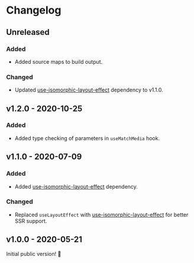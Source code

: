# Changelog

## Unreleased

### Added

- Added source maps to build output.

### Changed

- Updated [use-isomorphic-layout-effect](https://www.npmjs.com/package/use-isomorphic-layout-effect) dependency to v1.1.0.

## v1.2.0 - 2020-10-25

### Added

- Added type checking of parameters in `useMatchMedia` hook.

## v1.1.0 - 2020-07-09

### Added

- Added [use-isomorphic-layout-effect](https://www.npmjs.com/package/use-isomorphic-layout-effect) dependency.

### Changed

- Replaced `useLayoutEffect` with [use-isomorphic-layout-effect](https://www.npmjs.com/package/use-isomorphic-layout-effect) for better SSR support.

## v1.0.0 - 2020-05-21

Initial public version! :tada:
